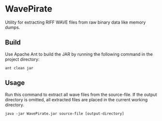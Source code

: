 WavePirate
==========

Utility for extracting RIFF WAVE files from raw binary data like memory dumps.

Build
-----

Use Apache Ant to build the JAR by running the following command in the project
directory:

    ant clean jar

Usage
-----

Run this command to extract all wave files from the source-file. If the output
directory is omitted, all extracted files are placed in the current working
directory.

    java -jar WavePirate.jar source-file [output-directory]
